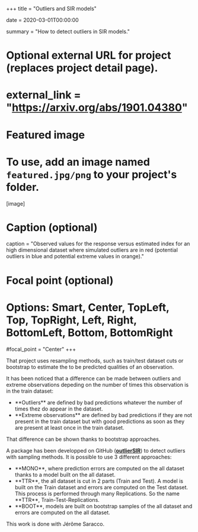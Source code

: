 +++
title = "Outliers and SIR models"

date = 2020-03-01T00:00:00

summary = "How to detect outliers in SIR models."

# Optional external URL for project (replaces project detail page).
# external_link = "https://arxiv.org/abs/1901.04380"

# Featured image
# To use, add an image named `featured.jpg/png` to your project's folder. 
[image]
  # Caption (optional)
  caption = "Observed values for the response versus estimated index for an high dimensional dataset where simulated outliers are in red (potential outliers in blue and potential extreme values in orange)."

  # Focal point (optional)
  # Options: Smart, Center, TopLeft, Top, TopRight, Left, Right, BottomLeft, Bottom, BottomRight
  #focal_point = "Center"
+++

That project uses resampling methods, such as train/test dataset cuts or bootstrap to estimate the to be predicted qualities of an observation.

It has been noticed that a difference can be made between outliers and extreme observations depeding on the number of times this observation is in the train dataset:
<ul>
 <li>**Outliers** are defined by bad predictions whatever the number of times thez do appear in the dataset.</li>
 <li>**Extreme observations** are defined by bad predictions if they are not present in the train dataset but with good predictions as soon as they are present at least once in the train dataset.</li>
</ul> 
That difference can be shown thanks to bootstrap approaches.

A package has been developped on GitHub ([**outlierSIR**](https://github.com/hlorenzo/outlierSIR)) to detect outliers with sampling methods. It is possible to use 3 different approaches:
<ul>
 <li> **MONO**, where prediction errors are computed on the all dataset thanks to a model built on the all dataset.</li>
 <li> **TTR**, the all dataset is cut in 2 parts (Train and Test). A model is built on the Train dataset and errors are computed on the Test dataset. This process is performed through many Replications. So the name **TTR**, Train-Test-Replications.</li>
 <li> **BOOT**, models are built on bootstrap samples of the all dataset and errors are computed on the all dataset.</li>
</ul>

This work is done with Jérôme Saracco.
